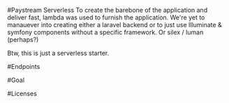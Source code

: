 #Paystream Serverless
To create the barebone of the application and deliver fast, lambda was used to furnish the application. We're yet to manauever into creating either a laravel backend
or to just use Illuminate & symfony components without a specific framework. Or silex / luman (perhaps?)

Btw, this is just a serverless starter.

#Endpoints


#Goal


#Licenses


